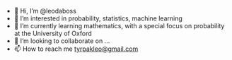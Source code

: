 - 👋 Hi, I’m @leodaboss
- 👀 I’m interested in probability, statistics, machine learning
- 🌱 I’m currently learning mathematics, with a special focus on probability at the University of Oxford
- 💞️ I’m looking to collaborate on ...
- 📫 How to reach me tyrpakleo@gmail.com

<!---
leodaboss/leodaboss is a ✨ special ✨ repository because its `README.md` (this file) appears on your GitHub profile.
You can click the Preview link to take a look at your changes.
--->

